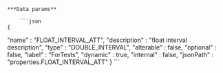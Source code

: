     ***Data params**

        ```json
    {
  "name" : "FLOAT_INTERVAL_ATT",
  "description" : "float interval description",
  "type" : "DOUBLE_INTERVAL",
  "alterable" : false,
  "optional" : false,
  "label" : "ForTests",
  "dynamic" : true,
  "internal" : false,
  "jsonPath" : "properties.FLOAT_INTERVAL_ATT"
}
        ```
